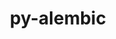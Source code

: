 ---
title: "py-alembic"
layout: cache
categories: [package, develop]
meta: {"compilers": ["gcc@11.4.0", "gcc@9.4.0", "none"], "num_specs": 16, "num_specs_by_stack": {"e4s": 6, "e4s-neoverse-v2": 6, "e4s-neoverse_v1": 3, "e4s-power": 1, "root": 16}, "oss": ["ubuntu20.04", "ubuntu22.04"], "platforms": ["linux"], "stacks": ["e4s", "e4s-neoverse-v2", "e4s-neoverse_v1", "e4s-power", "root"], "targets": ["neoverse_v1", "neoverse_v2", "ppc64le", "x86_64_v3"], "versions": ["1.5.5"]}
spec_details: [{"compiler": "none", "hash": "3y3qnpmlwqinbdfq3yu4dfkeqcj3dp6g", "os": "ubuntu22.04", "platform": "linux", "size": "-", "stacks": ["e4s", "root"], "target": "x86_64_v3", "variants": ["build_system=python_pip"], "versions": ["1.5.5"]}, {"compiler": "gcc@9.4.0", "hash": "6kpapo2bxqo4jxgp2jzj2m2s3xhwgtua", "os": "ubuntu20.04", "platform": "linux", "size": "-", "stacks": ["e4s-power", "root"], "target": "ppc64le", "variants": ["build_system=python_pip"], "versions": ["1.5.5"]}, {"compiler": "none", "hash": "cc7pqymis2rmue22g337qegtmqzvietr", "os": "ubuntu22.04", "platform": "linux", "size": "-", "stacks": ["e4s-neoverse-v2", "root"], "target": "neoverse_v2", "variants": ["build_system=python_pip"], "versions": ["1.5.5"]}, {"compiler": "none", "hash": "gxbg2tmk2zacsjezsa5s6az3twe2yr4w", "os": "ubuntu22.04", "platform": "linux", "size": "-", "stacks": ["e4s", "root"], "target": "x86_64_v3", "variants": ["build_system=python_pip"], "versions": ["1.5.5"]}, {"compiler": "gcc@11.4.0", "hash": "iixpbslfdnvvcqgt6pwiiyomf3qlzg75", "os": "ubuntu22.04", "platform": "linux", "size": "-", "stacks": ["e4s-neoverse_v1", "root"], "target": "neoverse_v1", "variants": ["build_system=python_pip"], "versions": ["1.5.5"]}, {"compiler": "none", "hash": "lfjedms4abkeaktug4r2kptqlp5sxfjc", "os": "ubuntu22.04", "platform": "linux", "size": "-", "stacks": ["e4s", "root"], "target": "x86_64_v3", "variants": ["build_system=python_pip"], "versions": ["1.5.5"]}, {"compiler": "gcc@11.4.0", "hash": "mgd7ckhet3gajwv5r6o7qv6vyxl4uqsh", "os": "ubuntu22.04", "platform": "linux", "size": "-", "stacks": ["e4s-neoverse_v1", "root"], "target": "neoverse_v1", "variants": ["build_system=python_pip"], "versions": ["1.5.5"]}, {"compiler": "gcc@11.4.0", "hash": "nv5qvbgasxil5vsstrlsa3rvtiujxnoi", "os": "ubuntu22.04", "platform": "linux", "size": "-", "stacks": ["e4s-neoverse_v1", "root"], "target": "neoverse_v1", "variants": ["build_system=python_pip"], "versions": ["1.5.5"]}, {"compiler": "none", "hash": "ovdqvpxvijkmyzsxti3oxfaaslrhfpjk", "os": "ubuntu22.04", "platform": "linux", "size": "-", "stacks": ["e4s-neoverse-v2", "root"], "target": "neoverse_v2", "variants": ["build_system=python_pip"], "versions": ["1.5.5"]}, {"compiler": "none", "hash": "q6mdjpkgk5765j5b6wzedxd7iyhrgfa6", "os": "ubuntu22.04", "platform": "linux", "size": "-", "stacks": ["e4s", "root"], "target": "x86_64_v3", "variants": ["build_system=python_pip"], "versions": ["1.5.5"]}, {"compiler": "none", "hash": "qv4cqgzhhuk5resbbhvgh4h7c2nmsaez", "os": "ubuntu22.04", "platform": "linux", "size": "-", "stacks": ["e4s", "root"], "target": "x86_64_v3", "variants": ["build_system=python_pip"], "versions": ["1.5.5"]}, {"compiler": "none", "hash": "rwcf4ttimgdslrkwy7fxqyeonwyfkuhw", "os": "ubuntu22.04", "platform": "linux", "size": "-", "stacks": ["e4s", "root"], "target": "x86_64_v3", "variants": ["build_system=python_pip"], "versions": ["1.5.5"]}, {"compiler": "none", "hash": "sikragihudheankbykd6nxqeedwbknx3", "os": "ubuntu22.04", "platform": "linux", "size": "-", "stacks": ["e4s-neoverse-v2", "root"], "target": "neoverse_v2", "variants": ["build_system=python_pip"], "versions": ["1.5.5"]}, {"compiler": "none", "hash": "ta2uiwqwsf5ilkbvxqy4ek3ec2sa5xsa", "os": "ubuntu22.04", "platform": "linux", "size": "-", "stacks": ["e4s-neoverse-v2", "root"], "target": "neoverse_v2", "variants": ["build_system=python_pip"], "versions": ["1.5.5"]}, {"compiler": "none", "hash": "vqpjv4yinckrx3qqgrlqah4tqayjaa5r", "os": "ubuntu22.04", "platform": "linux", "size": "-", "stacks": ["e4s-neoverse-v2", "root"], "target": "neoverse_v2", "variants": ["build_system=python_pip"], "versions": ["1.5.5"]}, {"compiler": "none", "hash": "xr7ilpvyg6irpjihgrgtz5jai6dqn7gc", "os": "ubuntu22.04", "platform": "linux", "size": "-", "stacks": ["e4s-neoverse-v2", "root"], "target": "neoverse_v2", "variants": ["build_system=python_pip"], "versions": ["1.5.5"]}]
---
